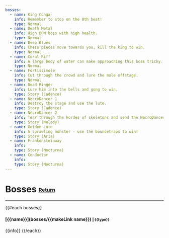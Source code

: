 ```yaml
---
bosses:
  - name: King Conga
    info: Remember to stop on the 8th beat!
    type: Normal
  - name: Death Metal
    info: High BPM boss with high health.
    type: Normal
  - name: Deep Blues
    info: Chess pieces move towards you, kill the king to win.
    type: Normal
  - name: Coral Riff
    info: A large body of water can make approaching this boss tricky.
    type: Normal
  - name: Fortissimole
    info: Cut through the crowd and lure the mole offstage.
    type: Normal
  - name: Dead Ringer
    info: Lure him into the bells and gong to win.
    type: Story (Cadence)
  - name: NecroDancer 1
    info: Destroy the stage and use the lute.
    type: Story (Cadence)
  - name: NecroDancer 2
    info: Tear through the hordes of skeletons and send the NecroDancer to a fiery death.
    type: Story (Melody)
  - name: Golden Lute
    info: A sprawling monster - use the bouncetraps to win!
    type: Story (Aria)
  - name: Frankensteinway
    info: 
    type: Story (Nocturna)
  - name: Conductor
    info: 
    type: Story (Nocturna)
---  
```

# Bosses <small><sub><sup>[Return](.)</sup></sub></small>
---  
{{#each bosses}}
#### [{{name}}](bosses/{{makeLink name}}) <small>| {{type}} </small>  
{{info}}
{{/each}}